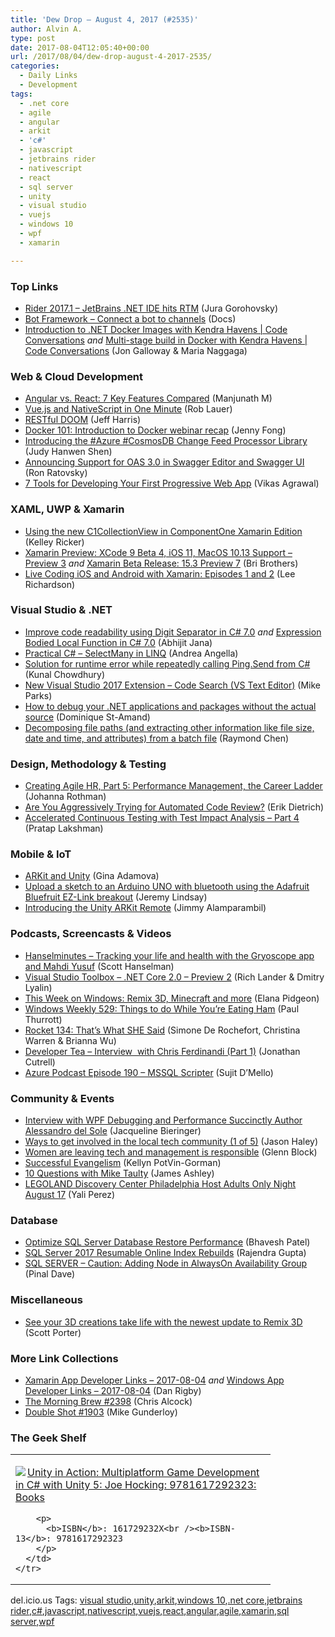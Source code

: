 ```yaml
---
title: 'Dew Drop – August 4, 2017 (#2535)'
author: Alvin A.
type: post
date: 2017-08-04T12:05:40+00:00
url: /2017/08/04/dew-drop-august-4-2017-2535/
categories:
  - Daily Links
  - Development
tags:
  - .net core
  - agile
  - angular
  - arkit
  - 'c#'
  - javascript
  - jetbrains rider
  - nativescript
  - react
  - sql server
  - unity
  - visual studio
  - vuejs
  - windows 10
  - wpf
  - xamarin

---
```

### <a name="top"></a>Top Links

  * <a href="https://blog.jetbrains.com/dotnet/2017/08/03/rider-2017-1-jetbrains-net-ide-hits-rtm/" target="_blank">Rider 2017.1 – JetBrains .NET IDE hits RTM</a> (Jura Gorohovsky)
  * <a href="https://docs.microsoft.com/en-us/bot-framework/portal-configure-channels" target="_blank">Bot Framework &#8211; Connect a bot to channels</a> (Docs)
  * <a href="https://channel9.msdn.com/Shows/Code-Conversations/Introduction-to-NET-Docker-Images-with-Kendra-Havens?WT.mc_id=DX_MVP4025064" target="_blank">Introduction to .NET Docker Images with Kendra Havens | Code Conversations</a> _and_ <a href="https://channel9.msdn.com/Shows/Code-Conversations/Multi-stage-build-in-Docker-with-Kendra-Havens?WT.mc_id=DX_MVP4025064" target="_blank">Multi-stage build in Docker with Kendra Havens | Code Conversations</a> (Jon Galloway & Maria Naggaga)



### <a name="web"></a>Web & Cloud Development

  * <a href="https://code.tutsplus.com/articles/angular-vs-react-7-key-features-compared--cms-29044" target="_blank">Angular vs. React: 7 Key Features Compared</a> (Manjunath M)
  * <a href="https://www.nativescript.org/blog/vue-and-nativescript-in-one-minute" target="_blank">Vue.js and NativeScript in One Minute</a> (Rob Lauer)
  * <a href="http://1amstudios.com/2017/08/01/restful-doom/" target="_blank">RESTful DOOM</a> (Jeff Harris)
  * <a href="https://blog.docker.com/2017/08/docker-101-introduction-docker-webinar-recap/" target="_blank">Docker 101: Introduction to Docker webinar recap</a> (Jenny Fong)
  * <a href="https://azure.microsoft.com/blog/introducing-the-azure-cosmosdb-change-feed-processor-library/" target="_blank">Introducing the #Azure #CosmosDB Change Feed Processor Library</a> (Judy Hanwen Shen)
  * <a href="http://swagger.io/support-for-oas-3-0-in-swagger-editor-and-swagger-ui/" target="_blank">Announcing Support for OAS 3.0 in Swagger Editor and Swagger UI</a> (Ron Ratovsky)
  * <a href="https://www.webdesignerdepot.com/2017/08/7-tools-for-developing-your-first-progressive-web-app/" target="_blank">7 Tools for Developing Your First Progressive Web App</a> (Vikas Agrawal)



### <a name="silverlight"></a>XAML, UWP & Xamarin

  * <a href="http://our.componentone.com/2017/08/03/using-the-new-c1collectionview-in-componentone-xamarin-edition/" target="_blank">Using the new C1CollectionView in ComponentOne Xamarin Edition</a> (Kelley Ricker)
  * <a href="https://releases.xamarin.com/preview-xcode-9-beta-4-ios-11-macos-10-13-support-preview-3/" target="_blank">Xamarin Preview: XCode 9 Beta 4, iOS 11, MacOS 10.13 Support – Preview 3</a> _and_ <a href="https://releases.xamarin.com/beta-release-15-3-preview-7/" target="_blank">Xamarin Beta Release: 15.3 Preview 7</a> (Bri Brothers)
  * <a href="http://www.leerichardson.com/2017/08/live-coding-ios-and-android-with.html" target="_blank">Live Coding iOS and Android with Xamarin: Episodes 1 and 2</a> (Lee Richardson)



### <a name="dotnet"></a>Visual Studio & .NET

  * <a href="http://dailydotnettips.com/2017/08/03/improve-code-readability-using-digit-separator-in-c-7-0/" target="_blank">Improve code readability using Digit Separator in C# 7.0</a> _and_ <a href="http://dailydotnettips.com/2017/08/04/expression-bodied-for-local-function-in-c-7-0/" target="_blank">Expression Bodied Local Function in C# 7.0</a> (Abhijit Jana)
  * <a href="http://www.andreaangella.com/2017/08/practical-c-implementing-equality/" target="_blank">Practical C# – SelectMany in LINQ</a> (Andrea Angella)
  * <a href="http://feedproxy.google.com/~r/kunal2383/~3/0AXHxxg9Ivw/dotnet-ping-command.html" target="_blank">Solution for runtime error while repeatedly calling Ping.Send from C#</a> (Kunal Chowdhury)
  * <a href="http://feedproxy.google.com/~r/geekswithblogs/~3/J8Fl7Yy4TqM/new-visual-studio-2017-extension---code-search-vs-text.aspx" target="_blank">New Visual Studio 2017 Extension &#8211; Code Search (VS Text Editor)</a> (Mike Parks)
  * <a href="https://www.domstamand.com/debugging-your-dotnet-applications-and-packages-howto/" target="_blank">How to debug your .NET applications and packages without the actual source</a> (Dominique St-Amand)
  * <a href="https://blogs.msdn.microsoft.com/oldnewthing/20170803-00/?p=96745" target="_blank">Decomposing file paths (and extracting other information like file size, date and time, and attributes) from a batch file</a> (Raymond Chen)



### <a name="design"></a>Design, Methodology & Testing

  * <a href="http://feedproxy.google.com/~r/ManagingProductDevelopment/~3/7h5xwM88pbM/" target="_blank">Creating Agile HR, Part 5: Performance Management, the Career Ladder</a> (Johanna Rothman)
  * <a href="http://feedproxy.google.com/~r/SubMain/~3/Xfm8wRyVT2o/" target="_blank">Are You Aggressively Trying for Automated Code Review?</a> (Erik Dietrich)
  * <a href="https://blogs.msdn.microsoft.com/devops/2017/08/04/accelerated-continuous-testing-with-test-impact-analysis-part-4/" target="_blank">Accelerated Continuous Testing with Test Impact Analysis – Part 4</a> (Pratap Lakshman)



### <a name="mobile"></a>Mobile & IoT

  * <a href="http://feedproxy.google.com/~r/jayway/posts/~3/oVMIi0lOnnE/" target="_blank">ARKit and Unity</a> (Gina Adamova)
  * <a href="https://jeremylindsayni.wordpress.com/2017/08/03/upload-a-sketch-to-an-arduino-uno-with-bluetooth-using-the-adafruit-bluefruit-ez-link-breakout/" target="_blank">Upload a sketch to an Arduino UNO with bluetooth using the Adafruit Bluefruit EZ-Link breakout</a> (Jeremy Lindsay)
  * <a href="https://blogs.unity3d.com/2017/08/03/introducing-the-unity-arkit-remote/" target="_blank">Introducing the Unity ARKit Remote</a> (Jimmy Alamparambil)



### <a name="podcasts"></a>Podcasts, Screencasts & Videos

  * <a href="http://www.hanselminutes.com/default.aspx?ShowID=18578" target="_blank">Hanselminutes &#8211; Tracking your life and health with the Gryoscope app and Mahdi Yusuf</a> (Scott Hanselman)
  * <a href="https://www.youtube.com/watch?v=KX6RgtuG9RE&feature=youtu.be" target="_blank">Visual Studio Toolbox &#8211; .NET Core 2.0 – Preview 2</a> (Rich Lander & Dmitry Lyalin)
  * <a href="http://blogs.windows.com/windowsexperience/2017/08/03/week-windows-remix-3d-minecraft/?WT.mc_id=DX_MVP4025064" target="_blank">This Week on Windows: Remix 3D, Minecraft and more</a> (Elana Pidgeon)
  * <a href="https://www.thurrott.com/podcasts/windows-weekly/131989/windows-weekly-529-things-youre-eating-ham" target="_blank">Windows Weekly 529: Things to do While You’re Eating Ham</a> (Paul Thurrott)
  * <a href="http://relay.fm/rocket/134" target="_blank">Rocket 134: That&#8217;s What SHE Said</a> (Simone De Rochefort, Christina Warren & Brianna Wu)
  * <a href="http://developertea.simplecast.fm/episodes/79721-interview-with-chris-ferdinandi-part-1" target="_blank">Developer Tea &#8211; Interview&nbsp; with Chris Ferdinandi (Part 1)</a> (Jonathan Cutrell)
  * <a href="http://azpodcast.azurewebsites.net/post/Episode-190-MSSQL-Scripter" target="_blank">Azure Podcast Episode 190 &#8211; MSSQL Scripter</a> (Sujit D&#8217;Mello)



### <a name="events"></a>Community & Events

  * <a href="https://www.syncfusion.com/blogs/post/interview-with-wpf-debugging-and-performance-succinctly-author-alessandro-del-sole.aspx" target="_blank">Interview with WPF Debugging and Performance Succinctly Author Alessandro del Sole</a> (Jacqueline Bieringer)
  * <a href="http://jasonhaley.com/post/Ways-to-get-involved-in-the-local-tech-community-(1-of-5)" target="_blank">Ways to get involved in the local tech community (1 of 5)</a> (Jason Haley)
  * <a href="https://medium.com/@gblock/women-are-leaving-tech-and-management-is-responsible-a6187a4d5d81?source=rss-944cd40f002f------2" target="_blank">Women are leaving tech and management is responsible</a> (Glenn Block)
  * <a href="http://dbakevlar.com/2017/08/successful-evangelism/" target="_blank">Successful Evangelism</a> (Kellyn PotVin-Gorman)
  * <a href="http://www.imaginativeuniversal.com/blog/2017/08/03/10-questions-with-mike-taulty/" target="_blank">10 Questions with Mike Taulty</a> (James Ashley)
  * <a href="http://www.geekadelphia.com/2017/08/03/legoland-discovery-center-philadelphia-host-adults-only-night-august-17/" target="_blank">LEGOLAND Discovery Center Philadelphia Host Adults Only Night August 17</a> (Yali Perez)



### <a name="sql"></a>Database

  * <a href="http://feedproxy.google.com/~r/MSSQLTips-LatestSqlServerTips/~3/Bm12NHD6Zwc/tip.asp" target="_blank">Optimize SQL Server Database Restore Performance</a> (Bhavesh Patel)
  * <a href="http://feedproxy.google.com/~r/MSSQLTips-LatestSqlServerTips/~3/qKlYycPOOQA/tip.asp" target="_blank">SQL Server 2017 Resumable Online Index Rebuilds</a> (Rajendra Gupta)
  * <a href="https://blog.sqlauthority.com/2017/08/04/sql-server-caution-adding-node-alwayson-availability-group/" target="_blank">SQL SERVER – Caution: Adding Node in AlwaysOn Availability Group</a> (Pinal Dave)



### <a name="misc"></a>Miscellaneous

  * <a href="http://blogs.windows.com/windowsexperience/2017/08/03/see-3d-creations-take-life-newest-update-remix-3d/?WT.mc_id=DX_MVP4025064" target="_blank">See your 3D creations take life with the newest update to Remix 3D</a> (Scott Porter)



### <a name="links"></a>More Link Collections

  * <a href="https://www.allaboutxamarin.com/2017/08/xamarin-app-developer-links-2017-08-04/" target="_blank">Xamarin App Developer Links &#8211; 2017-08-04</a> _and_ <a href="https://www.windowsappdev.com/2017/08/windows-app-developer-links-2017-08-04/" target="_blank">Windows App Developer Links &#8211; 2017-08-04</a> (Dan Rigby)
  * <a href="http://feedproxy.google.com/~r/ReflectivePerspective/~3/VEvQ5hKSiF0/" target="_blank">The Morning Brew #2398</a> (Chris Alcock)
  * <a href="https://afreshcup.com/home/2017/08/04/double-shot-1903.html" target="_blank">Double Shot #1903</a> (Mike Gunderloy)



### <a name="shelf"></a>The Geek Shelf

<div class="wlWriterEditableSmartContent" id="scid:7dc1bd33-94bd-46fd-a20b-0131235bcd47:017abe9c-de55-4d8d-a41b-f9097061d715" style="margin: 0px; padding: 0px; float: none; display: inline;">
  <table cellspacing="0" cellpadding="2" width="400" border="0" unselectable="on">
    <tr>
      <td valign="top" width="400">
        <p>
          <a title="Unity in Action: Multiplatform Game Development in C# with Unity 5: Joe Hocking: 9781617292323: Books" href="http://www.amazon.com/exec/obidos/ASIN/161729232X/amavin-20"><img data-recalc-dims="1" decoding="async" src="https://i0.wp.com/images-na.ssl-images-amazon.com/images/I/510Qt3luBQL._AC_US218_.jpg?w=660&#038;ssl=1" border="0" align="left" style="float:left" />Unity in Action: Multiplatform Game Development in C# with Unity 5: Joe Hocking: 9781617292323: Books</a>
        </p>
        
        <p>
          <b>ISBN</b>: 161729232X<br /><b>ISBN-13</b>: 9781617292323
        </p>
      </td>
    </tr>
  </table>
</div>



<div class="wlWriterEditableSmartContent" id="scid:77ECF5F8-D252-44F5-B4EB-D463C5396A79:14abc562-bb01-48e4-9f9d-758110e91f8b" style="margin: 0px; padding: 0px; float: none; display: inline;">
  del.icio.us Tags: <a href="http://del.icio.us/popular/visual+studio" rel="tag">visual studio</a>,<a href="http://del.icio.us/popular/unity" rel="tag">unity</a>,<a href="http://del.icio.us/popular/arkit" rel="tag">arkit</a>,<a href="http://del.icio.us/popular/windows+10" rel="tag">windows 10</a>,<a href="http://del.icio.us/popular/.net+core" rel="tag">.net core</a>,<a href="http://del.icio.us/popular/jetbrains+rider" rel="tag">jetbrains rider</a>,<a href="http://del.icio.us/popular/c%23" rel="tag">c#</a>,<a href="http://del.icio.us/popular/javascript" rel="tag">javascript</a>,<a href="http://del.icio.us/popular/nativescript" rel="tag">nativescript</a>,<a href="http://del.icio.us/popular/vuejs" rel="tag">vuejs</a>,<a href="http://del.icio.us/popular/react" rel="tag">react</a>,<a href="http://del.icio.us/popular/angular" rel="tag">angular</a>,<a href="http://del.icio.us/popular/agile" rel="tag">agile</a>,<a href="http://del.icio.us/popular/xamarin" rel="tag">xamarin</a>,<a href="http://del.icio.us/popular/sql+server" rel="tag">sql server</a>,<a href="http://del.icio.us/popular/wpf" rel="tag">wpf</a>
</div>